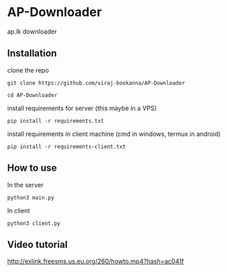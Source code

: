 # AP-Downloader
ap.lk downloader

## Installation
clone the repo
```
git clone https://github.com/viraj-bookanna/AP-Downloader
```
```
cd AP-Downloader
```

install requirements for server (this maybe in a VPS)
```
pip install -r requirements.txt
```

install requirements in client machine (cmd in windows, termux in android)
```
pip install -r requirements-client.txt
```

## How to use
In the server
```
python3 main.py
```

In client
```
python3 client.py
```

## Video tutorial

http://exlink.freesms.us.eu.org/260/howto.mp4?hash=ac041f